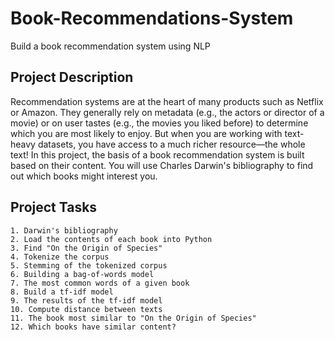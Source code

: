 # Book-Recommendations-System
Build a book recommendation system using NLP

## Project Description

Recommendation systems are at the heart of many products such as Netflix or Amazon. 
They generally rely on metadata (e.g., the actors or director of a movie) or on user tastes (e.g., the movies you liked before) to determine which you are most likely to enjoy. 
But when you are working with text-heavy datasets, you have access to a much richer resource—the whole text! 
In this project, the basis of a book recommendation system is built based on their content. You will use Charles Darwin's bibliography to find out which books might interest you.

## Project Tasks

    1. Darwin's bibliography
    2. Load the contents of each book into Python
    3. Find "On the Origin of Species"
    4. Tokenize the corpus
    5. Stemming of the tokenized corpus
    6. Building a bag-of-words model
    7. The most common words of a given book
    8. Build a tf-idf model
    9. The results of the tf-idf model
    10. Compute distance between texts
    11. The book most similar to "On the Origin of Species"
    12. Which books have similar content?
